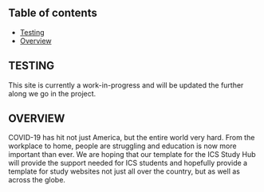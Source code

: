 ## Table of contents
* [Testing](#testing)
* [Overview](#overview)
## TESTING
This site is currently a work-in-progress and will be updated the further along we go in the project.

## OVERVIEW
COVID-19 has hit not just America, but the entire world very hard. From the workplace to home, people are struggling and education is now more important than ever. We are hoping that our template for the ICS Study Hub will provide the support needed for ICS students and hopefully provide a template for study websites not just all over the country, but as well as across the globe.
